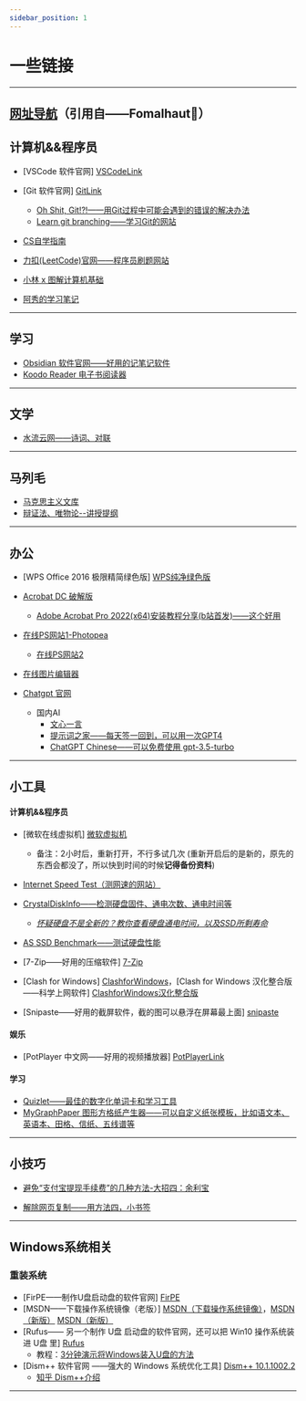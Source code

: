 ```yaml
---
sidebar_position: 1
---
```


# 一些链接

---

## [网址导航][网址导航Fomalhaut🥝]（引用自——Fomalhaut🥝）

## 计算机&&程序员

- [VSCode 软件官网] [VSCodeLink]
- [Git 软件官网] [GitLink]
    - [Oh Shit, Git!?!——用Git过程中可能会遇到的错误的解决办法][Oh Shit, Git!?!]
    - [Learn git branching——学习Git的网站][Learn git branching]

- [CS自学指南][CS自学指南]
- [力扣(LeetCode)官网——程序员刷题网站][力扣(LeetCode)官网]
- [小林 x 图解计算机基础][小林 x 图解计算机基础]
- [阿秀的学习笔记][阿秀的学习笔记]


---

## 学习

- [Obsidian 软件官网——好用的记笔记软件][Obsidian 记笔记软件官网]
- [Koodo Reader 电子书阅读器][Koodo Reader 电子书阅读器]

---

## 文学

- [水流云网——诗词、对联][水流云网]


---

## 马列毛

- [马克思主义文库][马克思主义文库]
- [辩证法、唯物论--讲授提纲][辩证法、唯物论--讲授提纲]

---

## 办公

- [WPS Office 2016 极限精简绿色版] [WPS纯净绿色版]
- [Acrobat DC 破解版][永久免费试用Acrobat DC]
    - [Adobe Acrobat Pro 2022(x64)安装教程分享(b站首发)——这个好用][Adobe Acrobat Pro 2022(x64)安装教程分享(b站首发)]

- [在线PS网站1-Photopea][在线PS网站1-Photopea]
    - [在线PS网站2][在线PS网站2]

- [在线图片编辑器][在线图片编辑器]

- [Chatgpt 官网][Chatgpt]
    - 国内AI
        - [文心一言][文心一言]
        - [提示词之家——每天签一回到，可以用一次GPT4][提示词之家]
        - [ChatGPT Chinese——可以免费使用 gpt-3.5-turbo][ChatGPT Chinese——可以免费使用 gpt-3.5-turbo]


---


## 小工具

#### 计算机&&程序员

- [微软在线虚拟机] [微软虚拟机]
    - 备注：2小时后，重新打开，不行多试几次 (重新开启后的是新的，原先的东西会都没了，所以快到时间的时候**记得备份资料**)
- [Internet Speed Test（测网速的网站）][Internet Speed Test（测网速的网站）]
 - [CrystalDiskInfo——检测硬盘固件、通电次数、通电时间等][CrystalDiskInfo]   
    - *[怀疑硬盘不是全新的？教你查看硬盘通电时间，以及SSD所剩寿命][怀疑硬盘不是全新的？教你查看硬盘通电时间，以及SSD所剩寿命]*

 - [AS SSD Benchmark——测试硬盘性能][AS SSD Benchmark]

- [7-Zip——好用的压缩软件] [7-Zip]
- [Clash for Windows] [ClashforWindows]，[Clash for Windows 汉化整合版——科学上网软件] [ClashforWindows汉化整合版]
- [Snipaste——好用的截屏软件，截的图可以悬浮在屏幕最上面] [snipaste]

#### 娱乐

- [PotPlayer 中文网——好用的视频播放器] [PotPlayerLink]

#### 学习

- [Quizlet——最佳的数字化单词卡和学习工具][Quizlet]
- [MyGraphPaper 图形方格纸产生器——可以自定义纸张模板，比如语文本、英语本、田格、信纸、五线谱等][MyGraphPaper 图形方格纸产生器]


---

## 小技巧

- [避免“支付宝提现手续费”的几种方法-大招四：余利宝][避免“支付宝提现手续费”的几种方法-大招四：余利宝]

- [解除网页复制——用方法四，小书签][解除网页复制]

---



## Windows系统相关

### 重装系统

- [FirPE——制作U盘启动盘的软件官网] [FirPE]
- [MSDN——下载操作系统镜像（老版）] [MSDN（下载操作系统镜像）]，[MSDN（新版）] [MSDN（新版）]
- [Rufus—— 另一个制作 U盘 启动盘的软件官网，还可以把 Win10 操作系统装进 U盘 里] [Rufus]
    - 教程：[3分钟演示将Windows装入U盘的方法][Win10 操作系统装进 U盘]
- [Dism++ 软件官网 ——强大的 Windows 系统优化工具] [Dism++ 10.1.1002.2]
    - [知乎 Dism++介绍][Dism++ ，强大的 Windows 系统优化工具]
---



<!-- ## 五术

### 命

#### 紫微斗数

- [《紫微斗数精成》在线阅读][《紫微斗数精成》]
- [免费紫微斗数算命网站][免费紫微斗数算命网站]

#### 八字

- [问真八字——在线排盘工具][问真八字——在线排盘工具]

### 卜

#### 六壬神课

- [杨春义 课书壬盘][杨春义] -->




[网址导航Fomalhaut🥝]: https://www.fomal.cc/box/nav/

<!-------------计算机-------------->
[VSCodeLink]: https://code.visualstudio.com/

[GitLink]: https://git-scm.com/
[Oh Shit, Git!?!]: https://ohshitgit.com/zh
[Learn git branching]: https://learngitbranching.js.org/?locale=zh_CN%252520git

[CS自学指南]: https://csdiy.wiki/
[力扣(LeetCode)官网]: https://leetcode.cn/
[小林 x 图解计算机基础]: https://www.xiaolincoding.com/
[阿秀的学习笔记]: https://interviewguide.cn/


<!-------------学习--------------->
[Obsidian 记笔记软件官网]: https://obsidian.md/
[Koodo Reader 电子书阅读器]: https://koodo.960960.xyz/zh





<!-------------文学-------------->
[水流云网]: http://www.wcai.net/index.htm




<!----------马克思主义文库-------->
[马克思主义文库]: https://www.marxists.org/chinese/index.html
[辩证法、唯物论--讲授提纲]: https://www.marxists.org/chinese/maozedong/1937/index.htm


<!-------------办公-------------->
[WPS纯净绿色版]: http://www.aichunjing.com/soft/1241.html
[永久免费试用Acrobat DC]: https://www.bilibili.com/video/BV1QC4y1b71V/?vd_source=4f65863adf19c12522e7026402e62e53
[Adobe Acrobat Pro 2022(x64)安装教程分享(b站首发)]: https://www.bilibili.com/video/BV1mU4y1d7cx/?spm_id_from=333.999.0.0&vd_source=4f65863adf19c12522e7026402e62e53

[在线PS网站1-Photopea]: https://www.photopea.com/
[在线PS网站2]: http://ps.gzqizhen.com/

[在线图片编辑器]: https://www.iloveimg.com/zh-cn

[Chatgpt]:https://chatgpt.com/
[文心一言]:https://yiyan.baidu.com/

[提示词之家]:https://pc.weilaigpt.cn/
[ChatGPT Chinese——可以免费使用 gpt-3.5-turbo]:https://gptchinese.com/





<!-------------小工具-------------->
[7-Zip]: https://7-zip.org/
[ClashforWindows]: https://github.com/Fndroid/clash_for_windows_pkg/releases
[ClashforWindows汉化整合版]: https://clashcn.com/clash-for-windows

[snipaste]: https://zh.snipaste.com/

[PotPlayerLink]: http://www.potplayercn.com/download

[微软虚拟机]: https://learn.microsoft.com/zh-cn/training/modules/implement-common-integration-features-finance-ops/10-exercise-1?source=learn

[Internet Speed Test（测网速的网站）]: https://fast.com/
[Quizlet]: https://quizlet.com/zh-cn

[CrystalDiskInfo]: https://sourceforge.net/projects/crystaldiskinfo/
[AS SSD Benchmark]: https://www.alex-is.de/PHP/fusion/infusions/downloads/downloads.php
[怀疑硬盘不是全新的？教你查看硬盘通电时间，以及SSD所剩寿命]: https://zhuanlan.zhihu.com/p/146439848


[MyGraphPaper 图形方格纸产生器]: https://www.mygraphpaper.com/index.php?lang=zh-hans


<!---------------------避免“支付宝提现手续费”的几种方法-大招四：余利宝------------------------>

[避免“支付宝提现手续费”的几种方法-大招四：余利宝]: https://zhuanlan.zhihu.com/p/84857745

[解除网页复制]: https://zhuanlan.zhihu.com/p/370708102




<!-------------Windows系统相关-------------->
[FirPE]: https://firpe.cn/page-247
[MSDN（下载操作系统镜像）]: https://msdn.itellyou.cn/
[MSDN（新版）]: https://next.itellyou.cn/Identity/Account/Login?ReturnUrl=%2FOriginal%2FIndex
[Rufus]: https://rufus.ie/zh/

[Win10 操作系统装进 U盘]: https://www.bilibili.com/video/BV1UY4y167CN/?spm_id_from=333.788.recommend_more_video.3&vd_source=4f65863adf19c12522e7026402e62e53

[Dism++ 10.1.1002.2]: https://github.com/Chuyu-Team/Dism-Multi-language/releases
[Dism++ ，强大的 Windows 系统优化工具]: https://zhuanlan.zhihu.com/p/37664732




<!---------------------五术--------------->

<!------命------>
[《紫微斗数精成》]: https://www.zhuqiyang.com/book/143
[免费紫微斗数算命网站]: https://fate.windada.com/cgi-bin/fate_gb

[问真八字——在线排盘工具]: https://pcbz.iwzwh.com/#/home/index

<!------卜------>
[杨春义]: https://q.kebook.net/forum/partner-invite